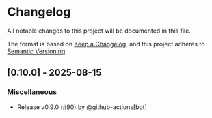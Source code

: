 # Changelog

All notable changes to this project will be documented in this file.

The format is based on [Keep a Changelog](https://keepachangelog.com/en/1.1.0/),
and this project adheres to [Semantic Versioning](https://semver.org/spec/v2.0.0.html).

## [0.10.0] - 2025-08-15

### Miscellaneous

- Release v0.9.0 ([#90](https://github.com/joshrotenberg/mdbook-lint/issues/90)) by @github-actions[bot]


